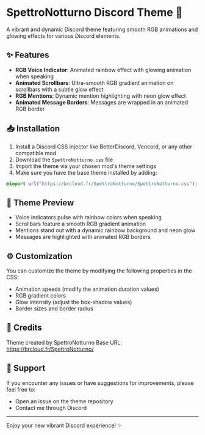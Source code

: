 # SpettroNotturno Discord Theme 🌈

A vibrant and dynamic Discord theme featuring smooth RGB animations and glowing effects for various Discord elements.

## ✨ Features

- **RGB Voice Indicator**: Animated rainbow effect with glowing animation when speaking
- **Animated Scrollbars**: Ultra-smooth RGB gradient animation on scrollbars with a subtle glow effect
- **RGB Mentions**: Dynamic mention highlighting with neon glow effect
- **Animated Message Borders**: Messages are wrapped in an animated RGB border

## 📥 Installation

1. Install a Discord CSS injector like BetterDiscord, Vencord, or any other compatible mod
2. Download the `SpettroNotturno.css` file
3. Import the theme via your chosen mod's theme settings
4. Make sure you have the base theme installed by adding:
```css
@import url("https://brcloud.fr/SpettroNotturno/SpettroNotturno.css");
```

## 🎨 Theme Preview

- Voice indicators pulse with rainbow colors when speaking
- Scrollbars feature a smooth RGB gradient animation
- Mentions stand out with a dynamic rainbow background and neon glow
- Messages are highlighted with animated RGB borders

## ⚙️ Customization

You can customize the theme by modifying the following properties in the CSS:

- Animation speeds (modify the animation duration values)
- RGB gradient colors
- Glow intensity (adjust the box-shadow values)
- Border sizes and border radius

## 📝 Credits

Theme created by SpettroNotturno
Base URL: https://brcloud.fr/SpettroNotturno/

## 🤝 Support

If you encounter any issues or have suggestions for improvements, please feel free to:
- Open an issue on the theme repository
- Contact me through Discord

---
Enjoy your new vibrant Discord experience! ✨
